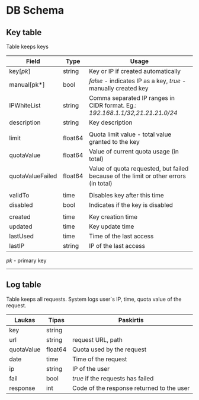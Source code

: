 # DB Schema

## Key table

Table keeps keys

| Field | Type | Usage |
| ---|-|-|
| key[*pk*] | string | Key or IP if created automatically |
| manual[pk*] | bool | *false* - indicates IP as a key, *true* - manually created key |
| IPWhiteList | string | Comma separated IP ranges in CIDR format. Eg.: *192.168.1.1/32,21.21.21.0/24* |
| description | string | Key description |
||
| limit   | float64 | Quota limit value - total value granted to the key |
| quotaValue | float64 | Value of current quota usage (in total) |
| quotaValueFailed | float64 | Value of quota requested, but failed because of the limit or other errors (in total) |
||
| validTo | time | Disables key after this time |
| disabled | bool | Indicates if the key is disabled |
||
| created | time | Key creation time |
| updated | time | Key update time |
| lastUsed | time | Time of the last access |
| lastIP | string | IP of the last access |

*pk* - primary key

---

## Log table

Table keeps all requests. System logs user`s IP, time, quota value of the request.

| Laukas| Tipas | Paskirtis |
| ---|-|-|
| key | string | |
| url | string | request URL, path |
| quotaValue | float64 | Quota used by the request |
| date | time | Time of the request |
| ip | string | IP of the user |
| fail | bool | *true* if the requests has failed |
| response | int | Code of the response returned to the user |
